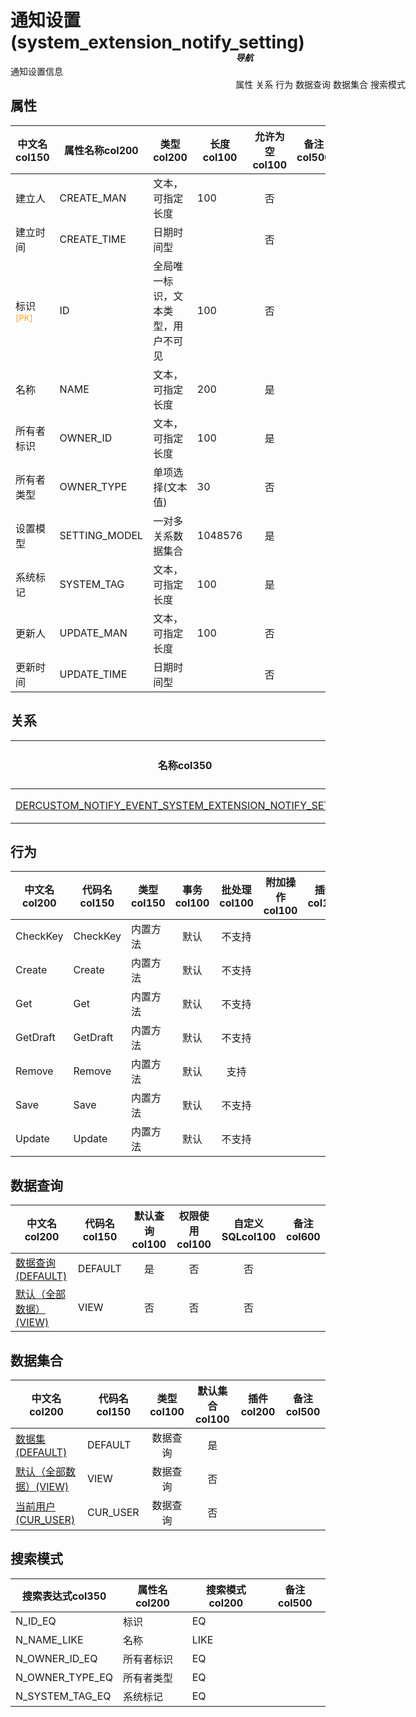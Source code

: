 # 通知设置(system_extension_notify_setting)  <!-- {docsify-ignore-all} -->


通知设置信息


## 属性
|    中文名col150 | 属性名称col200           | 类型col200     | 长度col100    |允许为空col100    |  备注col500  |
| --------   |------------| -----  | -----  | :----: | -------- |
|建立人|CREATE_MAN|文本，可指定长度|100|否||
|建立时间|CREATE_TIME|日期时间型||否||
|标识<sup class="footnote-symbol"><font color=orange>[PK]</font></sup>|ID|全局唯一标识，文本类型，用户不可见|100|否||
|名称|NAME|文本，可指定长度|200|是||
|所有者标识|OWNER_ID|文本，可指定长度|100|是||
|所有者类型|OWNER_TYPE|单项选择(文本值)|30|否||
|设置模型|SETTING_MODEL|一对多关系数据集合|1048576|是||
|系统标记|SYSTEM_TAG|文本，可指定长度|100|是||
|更新人|UPDATE_MAN|文本，可指定长度|100|否||
|更新时间|UPDATE_TIME|日期时间型||否||


## 关系

<el-row>
<el-tabs v-model="show_der">
<el-tab-pane label="主关系" name="major">

| 名称col350     |   从实体col200 | 关系类型col200     |   备注col500  |
| -------- |---------- |------------|----- |
|[DERCUSTOM_NOTIFY_EVENT_SYSTEM_EXTENSION_NOTIFY_SETTING](der/DERCUSTOM_NOTIFY_EVENT_SYSTEM_EXTENSION_NOTIFY_SETTING)|[通知事件(NOTIFY_EVENT)](module/extension/notify_event)|自定义关系||


</el-tab-pane>
</el-tabs>
</el-row>

## 行为
| 中文名col200    | 代码名col150    | 类型col150    | 事务col100   | 批处理col100   | 附加操作col100  | 插件col150    |  备注col300  |
| -------- |---------- |----------- |:----:|:----:|---------| ----- | ----- |
|CheckKey|CheckKey|内置方法|默认|不支持||||
|Create|Create|内置方法|默认|不支持||||
|Get|Get|内置方法|默认|不支持||||
|GetDraft|GetDraft|内置方法|默认|不支持||||
|Remove|Remove|内置方法|默认|支持||||
|Save|Save|内置方法|默认|不支持||||
|Update|Update|内置方法|默认|不支持||||

## 数据查询
| 中文名col200    | 代码名col150    | 默认查询col100 | 权限使用col100 | 自定义SQLcol100 |  备注col600|
| --------  | --------   | :----:  |:----:  | :----:  |----- |
|[数据查询(DEFAULT)](module/extension/system_extension_notify_setting/query/Default)|DEFAULT|是|否 |否 ||
|[默认（全部数据）(VIEW)](module/extension/system_extension_notify_setting/query/View)|VIEW|否|否 |否 ||

## 数据集合
| 中文名col200  | 代码名col150  | 类型col100 | 默认集合col100 |   插件col200|   备注col500|
| --------  | --------   | :----:   | :----:   | ----- |----- |
|[数据集(DEFAULT)](module/extension/system_extension_notify_setting/dataset/Default)|DEFAULT|数据查询|是|||
|[默认（全部数据）(VIEW)](module/extension/system_extension_notify_setting/dataset/View)|VIEW|数据查询|否|||
|[当前用户(CUR_USER)](module/extension/system_extension_notify_setting/dataset/cur_user)|CUR_USER|数据查询|否|||

## 搜索模式
|   搜索表达式col350   |    属性名col200    |    搜索模式col200        |备注col500  |
| -------- |------------|------------|------|
|N_ID_EQ|标识|EQ||
|N_NAME_LIKE|名称|LIKE||
|N_OWNER_ID_EQ|所有者标识|EQ||
|N_OWNER_TYPE_EQ|所有者类型|EQ||
|N_SYSTEM_TAG_EQ|系统标记|EQ||

<div style="display: block; overflow: hidden; position: fixed; top: 140px; right: 100px;">

##### 导航
<el-anchor >
<el-anchor-link :href="`#/module/extension/system_extension_notify_setting?id=属性`">
  属性
</el-anchor-link>
<el-anchor-link :href="`#/module/extension/system_extension_notify_setting?id=关系`">
  关系
</el-anchor-link>
<el-anchor-link :href="`#/module/extension/system_extension_notify_setting?id=行为`">
  行为
</el-anchor-link>
<el-anchor-link :href="`#/module/extension/system_extension_notify_setting?id=数据查询`">
  数据查询
</el-anchor-link>
<el-anchor-link :href="`#/module/extension/system_extension_notify_setting?id=数据集合`">
  数据集合
</el-anchor-link>
<el-anchor-link :href="`#/module/extension/system_extension_notify_setting?id=搜索模式`">
  搜索模式
</el-anchor-link>
</el-anchor>
</div>

<script>
 const { createApp } = Vue
  createApp({
    data() {
      return {
show_der:'major',


      }
    },
    methods: {
    }
  }).use(ElementPlus).mount('#app')
</script>